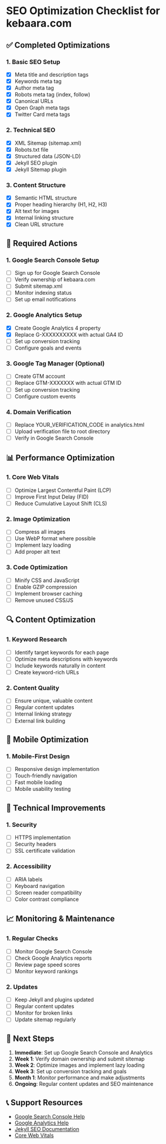 # SEO Optimization Checklist for kebaara.com

## ✅ Completed Optimizations

### 1. Basic SEO Setup
- [x] Meta title and description tags
- [x] Keywords meta tag
- [x] Author meta tag
- [x] Robots meta tag (index, follow)
- [x] Canonical URLs
- [x] Open Graph meta tags
- [x] Twitter Card meta tags

### 2. Technical SEO
- [x] XML Sitemap (sitemap.xml)
- [x] Robots.txt file
- [x] Structured data (JSON-LD)
- [x] Jekyll SEO plugin
- [x] Jekyll Sitemap plugin

### 3. Content Structure
- [x] Semantic HTML structure
- [x] Proper heading hierarchy (H1, H2, H3)
- [x] Alt text for images
- [x] Internal linking structure
- [x] Clean URL structure

## 🔧 Required Actions

### 1. Google Search Console Setup
- [ ] Sign up for Google Search Console
- [ ] Verify ownership of kebaara.com
- [ ] Submit sitemap.xml
- [ ] Monitor indexing status
- [ ] Set up email notifications

### 2. Google Analytics Setup
- [x] Create Google Analytics 4 property
- [x] Replace G-XXXXXXXXXX with actual GA4 ID
- [ ] Set up conversion tracking
- [ ] Configure goals and events

### 3. Google Tag Manager (Optional)
- [ ] Create GTM account
- [ ] Replace GTM-XXXXXXX with actual GTM ID
- [ ] Set up conversion tracking
- [ ] Configure custom events

### 4. Domain Verification
- [ ] Replace YOUR_VERIFICATION_CODE in analytics.html
- [ ] Upload verification file to root directory
- [ ] Verify in Google Search Console

## 📊 Performance Optimization

### 1. Core Web Vitals
- [ ] Optimize Largest Contentful Paint (LCP)
- [ ] Improve First Input Delay (FID)
- [ ] Reduce Cumulative Layout Shift (CLS)

### 2. Image Optimization
- [ ] Compress all images
- [ ] Use WebP format where possible
- [ ] Implement lazy loading
- [ ] Add proper alt text

### 3. Code Optimization
- [ ] Minify CSS and JavaScript
- [ ] Enable GZIP compression
- [ ] Implement browser caching
- [ ] Remove unused CSS/JS

## 🔍 Content Optimization

### 1. Keyword Research
- [ ] Identify target keywords for each page
- [ ] Optimize meta descriptions with keywords
- [ ] Include keywords naturally in content
- [ ] Create keyword-rich URLs

### 2. Content Quality
- [ ] Ensure unique, valuable content
- [ ] Regular content updates
- [ ] Internal linking strategy
- [ ] External link building

## 📱 Mobile Optimization

### 1. Mobile-First Design
- [ ] Responsive design implementation
- [ ] Touch-friendly navigation
- [ ] Fast mobile loading
- [ ] Mobile usability testing

## 🔗 Technical Improvements

### 1. Security
- [ ] HTTPS implementation
- [ ] Security headers
- [ ] SSL certificate validation

### 2. Accessibility
- [ ] ARIA labels
- [ ] Keyboard navigation
- [ ] Screen reader compatibility
- [ ] Color contrast compliance

## 📈 Monitoring & Maintenance

### 1. Regular Checks
- [ ] Monitor Google Search Console
- [ ] Check Google Analytics reports
- [ ] Review page speed scores
- [ ] Monitor keyword rankings

### 2. Updates
- [ ] Keep Jekyll and plugins updated
- [ ] Regular content updates
- [ ] Monitor for broken links
- [ ] Update sitemap regularly

## 🚀 Next Steps

1. **Immediate**: Set up Google Search Console and Analytics
2. **Week 1**: Verify domain ownership and submit sitemap
3. **Week 2**: Optimize images and implement lazy loading
4. **Week 3**: Set up conversion tracking and goals
5. **Month 1**: Monitor performance and make adjustments
6. **Ongoing**: Regular content updates and SEO maintenance

## 📞 Support Resources

- [Google Search Console Help](https://support.google.com/webmasters/)
- [Google Analytics Help](https://support.google.com/analytics/)
- [Jekyll SEO Documentation](https://github.com/jekyll/jekyll-seo-tag)
- [Core Web Vitals](https://web.dev/vitals/)
